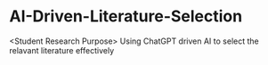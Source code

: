 # AI-Driven-Literature-Selection
&lt;Student Research Purpose> Using ChatGPT driven AI to select the relavant literature effectively
